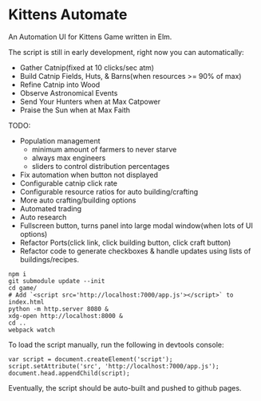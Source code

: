 # Kittens Automate

An Automation UI for Kittens Game written in Elm.

The script is still in early development, right now you can automatically:

* Gather Catnip(fixed at 10 clicks/sec atm)
* Build Catnip Fields, Huts, & Barns(when resources >= 90% of max)
* Refine Catnip into Wood
* Observe Astronomical Events
* Send Your Hunters when at Max Catpower
* Praise the Sun when at Max Faith

TODO:

* Population management
    * minimum amount of farmers to never starve
    * always max engineers
    * sliders to control distribution percentages
* Fix automation when button not displayed
* Configurable catnip click rate
* Configurable resource ratios for auto building/crafting
* More auto crafting/building options
* Automated trading
* Auto research
* Fullscreen button, turns panel into large modal window(when lots of UI options)
* Refactor Ports(click link, click building button, click craft button)
* Refactor code to generate checkboxes & handle updates using lists of
  buildings/recipes.


```
npm i
git submodule update --init
cd game/
# Add `<script src='http://localhost:7000/app.js'></script>` to index.html
python -m http.server 8080 &
xdg-open http://localhost:8000 &
cd ..
webpack watch
```

To load the script manually, run the following in devtools console:

```
var script = document.createElement('script');
script.setAttribute('src', 'http://localhost:7000/app.js');
document.head.appendChild(script);
```


Eventually, the script should be auto-built and pushed to github pages.
